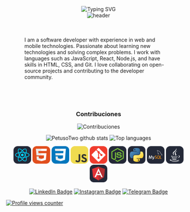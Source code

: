 

<!-- Imagen de texto animado -->
<div align="center">
  <img src="https://readme-typing-svg.herokuapp.com/?color=02D9F7FF&size=35&center=true&vCenter=true&width=1000&lines=Welcome!;I'm+from+Perú;Software+Developer" alt="Typing SVG" />
</div>

<div align="center">
  <!-- Imagen en movimiento (header) -->
  <img src="https://capsule-render.vercel.app/api?type=waving&color=gradient&height=350&section=header&text=%20Fabian&fontSize=120&animation=twinkling&fontAlignY=43&desc=A%20Programmer%20%20%20%20&descAlignY=57&descAlign=63" alt="header" />
</div>

<!-- Información sobre el desarrollador -->
<p align="left" style="margin: 20px; padding: 30px;"> 
  I am a software developer with experience in web and mobile technologies. Passionate about learning new technologies and solving complex problems. I work with languages such as JavaScript, React, Node.js, and have skills in HTML, CSS, and Git. I love collaborating on open-source projects and contributing to the developer community.
</p>

<!-- Contribuciones -->
<h3 align="center" style="padding-top: 30px;">Contribuciones</h3>
<p align="center">
  <img width="740em" src="https://github-profile-summary-cards.vercel.app/api/cards/profile-details?username=PetusoTwo&theme=github_dark" alt="Contribuciones" />
</p>

<!-- Estadísticas de GitHub -->
<div align="center">  
  <img width="49%" height="195px" src="https://github-readme-stats.vercel.app/api?username=PetusoTwo&show_icons=true&count_private=true&hide_border=true&title_color=02D9F7FF&icon_color=02D9F7FF&text_color=c9d1d9&bg_color=0d1117" alt="PetusoTwo github stats" /> 
  <img width="41%" height="195px" src="https://github-readme-stats.vercel.app/api/top-langs/?username=PetusoTwo&layout=compact&hide_border=true&title_color=02D9F7FF&text_color=02D9F7FF&bg_color=0d1117" alt="Top languages" />
</div> 

<!-- Habilidades -->
<p align="center"> 
  <img src="https://github.com/tandpfun/skill-icons/blob/main/icons/React-Dark.svg" width="48" title="React.Js" />
  <img src="https://github.com/tandpfun/skill-icons/blob/main/icons/HTML.svg" width="48" title="HTML" />
  <img src="https://github.com/tandpfun/skill-icons/blob/main/icons/CSS.svg" width="48" title="CSS" />
  <img src="https://github.com/tandpfun/skill-icons/blob/main/icons/JavaScript.svg" width="48" title="JavaScript" />
  <img src="https://github.com/tandpfun/skill-icons/blob/main/icons/Git.svg" width="48" title="Git" />
  <img src="https://github.com/tandpfun/skill-icons/blob/main/icons/NodeJS-Dark.svg" width="48" title="NodeJs" />
  <img src="https://github.com/tandpfun/skill-icons/blob/main/icons/Python-Dark.svg" width="48" title="Python" />
  <img src="https://github.com/tandpfun/skill-icons/blob/main/icons/MySQL-Dark.svg" width="48" title="MySQL" />
  <img src="https://github.com/tandpfun/skill-icons/blob/main/icons/Java-Dark.svg" width="48" title="Java" />
  <img src="https://github.com/tandpfun/skill-icons/blob/main/icons/Angular-Dark.svg" width="48" title="Angular" />
</p>

<!-- Redes sociales -->
<p align="center">
  <a href="https://www.linkedin.com/in/:3" target="_blank"><img src="https://img.shields.io/badge/-LinkedIn-0A0A0B?logo=linkedin&style=for-the-badge&logoColor=white" alt="LinkedIn Badge" /></a>
  <a href="https://www.instagram.com/petuso_two/" target="_blank"><img src="https://img.shields.io/badge/-Instagram-0A0A0B?logo=instagram&style=for-the-badge&logoColor=white" alt="Instagram Badge" /></a>
  <a href="https://t.me/petusotwo" target="_blank"><img src="https://img.shields.io/badge/-Telegram-0A0A0B?logo=telegram&style=for-the-badge&logoColor=white" alt="Telegram Badge" /></a>
</p>


<a align="center" href="https://github.com/PetusoTwo">
  <img src="https://komarev.com/ghpvc/?username=PetusoTwo&style=flat-square" alt="Profile views counter" />
</a>

